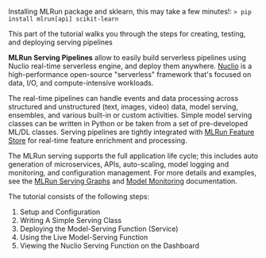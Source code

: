 Installing MLRun package and sklearn, this may take a few minutes!: `> pip install mlrun[api] scikit-learn`

This part of the tutorial walks you through the steps for creating, testing, and deploying serving pipelines 

**MLRun Serving Pipelines** allow to easily build serverless pipelines using Nuclio real-time serverless engine, and deploy them anywhere.
[Nuclio](https://nuclio.io/) is a high-performance open-source "serverless" framework that's focused on data, I/O, and compute-intensive workloads.

The real-time pipelines can handle events and data processing across structured and unstructured (text, images, video) data, 
model serving, ensembles, and various built-in or custom activities.
Simple model serving classes can be written in Python or be taken from a set of pre-developed ML/DL classes.
Serving pipelines are tightly integrated with [MLRun Feature Store](https://docs.mlrun.org/en/stable/feature-store/feature-store.html) 
for real-time feature enrichment and processing.

The MLRun serving supports the full application life cycle;
this includes auto generation of microservices, APIs, auto-scaling, model logging and monitoring, and configuration management.
For more details and examples, see the [MLRun Serving Graphs](https://docs.mlrun.org/en/stable/serving/serving-graph.html) 
and [Model Monitoring](https://docs.mlrun.org/en/stable/model_monitoring/index.html) documentation.

The tutorial consists of the following steps:

1. Setup and Configuration
2. Writing A Simple Serving Class
3. Deploying the Model-Serving Function (Service)
4. Using the Live Model-Serving Function
5. Viewing the Nuclio Serving Function on the Dashboard
